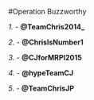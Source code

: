 #Operation Buzzworthy

*1.* - **@TeamChris2014_**

*2.* - **@ChrisIsNumber1**

*3.* - **@CJforMRPI2015**

*4.* - **@hypeTeamCJ**

*5.* - **@TeamChrisJP**

